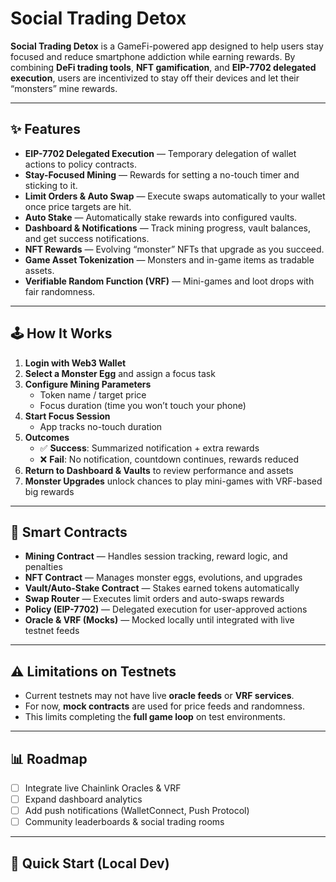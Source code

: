# Social Trading Detox

**Social Trading Detox** is a GameFi-powered app designed to help users stay focused and reduce smartphone addiction while earning rewards. By combining **DeFi trading tools**, **NFT gamification**, and **EIP-7702 delegated execution**, users are incentivized to stay off their devices and let their “monsters” mine rewards.

---

## ✨ Features

- **EIP-7702 Delegated Execution** — Temporary delegation of wallet actions to policy contracts.  
- **Stay-Focused Mining** — Rewards for setting a no-touch timer and sticking to it.  
- **Limit Orders & Auto Swap** — Execute swaps automatically to your wallet once price targets are hit.  
- **Auto Stake** — Automatically stake rewards into configured vaults.  
- **Dashboard & Notifications** — Track mining progress, vault balances, and get success notifications.  
- **NFT Rewards** — Evolving “monster” NFTs that upgrade as you succeed.  
- **Game Asset Tokenization** — Monsters and in-game items as tradable assets.  
- **Verifiable Random Function (VRF)** — Mini-games and loot drops with fair randomness.  

---

## 🕹 How It Works

1. **Login with Web3 Wallet**  
2. **Select a Monster Egg** and assign a focus task  
3. **Configure Mining Parameters**  
   - Token name / target price  
   - Focus duration (time you won’t touch your phone)  
4. **Start Focus Session**  
   - App tracks no-touch duration  
5. **Outcomes**  
   - ✅ **Success**: Summarized notification + extra rewards  
   - ❌ **Fail**: No notification, countdown continues, rewards reduced  
6. **Return to Dashboard & Vaults** to review performance and assets  
7. **Monster Upgrades** unlock chances to play mini-games with VRF-based big rewards  

---

## 🧱 Smart Contracts

- **Mining Contract** — Handles session tracking, reward logic, and penalties  
- **NFT Contract** — Manages monster eggs, evolutions, and upgrades  
- **Vault/Auto-Stake Contract** — Stakes earned tokens automatically  
- **Swap Router** — Executes limit orders and auto-swaps rewards  
- **Policy (EIP-7702)** — Delegated execution for user-approved actions  
- **Oracle & VRF (Mocks)** — Mocked locally until integrated with live testnet feeds  

---

## ⚠️ Limitations on Testnets

- Current testnets may not have live **oracle feeds** or **VRF services**.  
- For now, **mock contracts** are used for price feeds and randomness.  
- This limits completing the **full game loop** on test environments.  

---

## 📊 Roadmap

- [ ] Integrate live Chainlink Oracles & VRF  
- [ ] Expand dashboard analytics  
- [ ] Add push notifications (WalletConnect, Push Protocol)  
- [ ] Community leaderboards & social trading rooms  

---

## 🚀 Quick Start (Local Dev)

